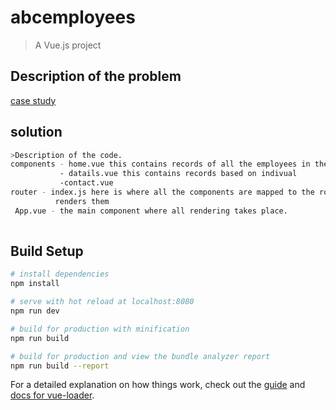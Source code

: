 # abcemployees

> A Vue.js project
## Description of the problem

[case study](https://docs.google.com/document/d/1Z-7GTgKxO_dfZunrdkhxwo01ycvJUnpdc4iOkF_eWUE/edit) 

## solution
```bash
>Description of the code.
components - home.vue this contains records of all the employees in the company
           - datails.vue this contains records based on indivual
           -contact.vue
router - index.js here is where all the components are mapped to the routes and router
          renders them
 App.vue - the main component where all rendering takes place.
 
 ```

## Build Setup


``` bash
# install dependencies
npm install

# serve with hot reload at localhost:8080
npm run dev

# build for production with minification
npm run build

# build for production and view the bundle analyzer report
npm run build --report

```


For a detailed explanation on how things work, check out the [guide](http://vuejs-templates.github.io/webpack/) and [docs for vue-loader](http://vuejs.github.io/vue-loader).
